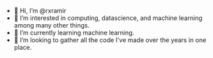 - 👋 Hi, I’m @rxramir
- 👀 I’m interested in computing, datascience, and machine learning among many other things.
- 🌱 I’m currently learning machine learning.
- 💞️ I’m looking to gather all the code I've made over the years in one place.

<!---
rxramir/rxramir is a ✨ special ✨ repository because its `README.md` (this file) appears on your GitHub profile.
You can click the Preview link to take a look at your changes.
--->
